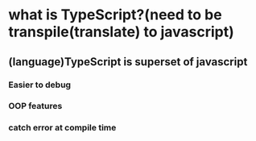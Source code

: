 # what is TypeScript?(need to be transpile(translate) to javascript)
## (language)TypeScript is superset of javascript
### Easier to debug
### OOP features
### catch error at compile time

